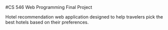 #CS 546 Web Programming Final Project



Hotel recommendation web application designed to help travelers pick the best hotels based on their preferences. 

